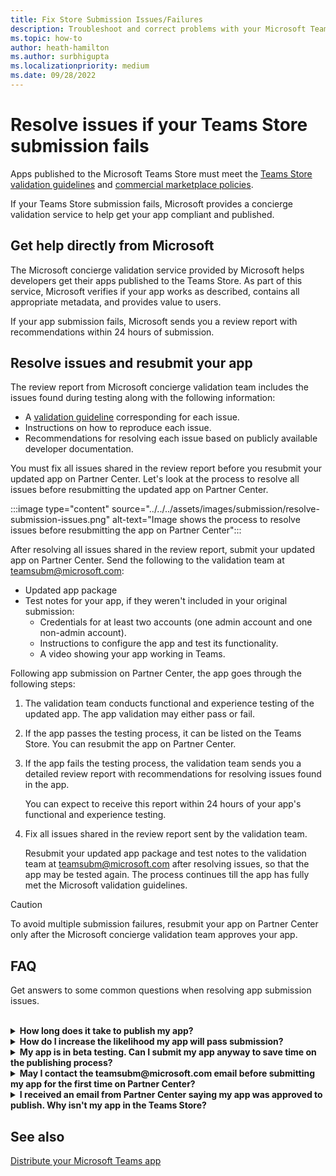 ```yaml
---
title: Fix Store Submission Issues/Failures
description: Troubleshoot and correct problems with your Microsoft Teams Store submission. Get help directly from Microsoft, resolve issues, and resubmit your app.
ms.topic: how-to
author: heath-hamilton
ms.author: surbhigupta
ms.localizationpriority: medium
ms.date: 09/28/2022
---
```

# Resolve issues if your Teams Store submission fails

Apps published to the Microsoft Teams Store must meet the [Teams Store validation guidelines](~/concepts/deploy-and-publish/appsource/prepare/teams-store-validation-guidelines.md) and [commercial marketplace policies](/legal/marketplace/certification-policies).

If your Teams Store submission fails, Microsoft provides a concierge validation service to help get your app compliant and published.

## Get help directly from Microsoft

The Microsoft concierge validation service provided by Microsoft helps developers get their apps published to the Teams Store. As part of this service, Microsoft verifies if your app works as described, contains all appropriate metadata, and provides value to users.

If your app submission fails, Microsoft sends you a review report with recommendations within 24 hours of submission.

## Resolve issues and resubmit your app

The review report from Microsoft concierge validation team includes the issues found during testing along with the following information:

* A [validation guideline](~/concepts/deploy-and-publish/appsource/prepare/teams-store-validation-guidelines.md) corresponding for each issue.
* Instructions on how to reproduce each issue.
* Recommendations for resolving each issue based on publicly available developer documentation.

You must fix all issues shared in the review report before you resubmit your updated app on Partner Center. Let's look at the process to resolve all issues before resubmitting the updated app on Partner Center.

:::image type="content" source="../../../assets/images/submission/resolve-submission-issues.png" alt-text="Image shows the process to resolve issues before resubmitting the app on Partner Center":::

After resolving all issues shared in the review report, submit your updated app on Partner Center. Send the following to the validation team at <a href="mailto:teamsubm@microsoft.com">teamsubm@microsoft.com</a>:

* Updated app package
* Test notes for your app, if they weren't included in your original submission:
  * Credentials for at least two accounts (one admin account and one non-admin account).
  * Instructions to configure the app and test its functionality.
  * A video showing your app working in Teams.

Following app submission on Partner Center, the app goes through the following steps:

1. The validation team conducts functional and experience testing of the updated app. The app validation may either pass or fail.
1. If the app passes the testing process, it can be listed on the Teams Store. You can resubmit the app on Partner Center.
1. If the app fails the testing process, the validation team sends you a detailed review report with recommendations for resolving issues found in the app.

    You can expect to receive this report within 24 hours of your app's functional and experience testing.
1. Fix all issues shared in the review report sent by the validation team.

    Resubmit your updated app package and test notes to the validation team at <a href="mailto:teamsubm@microsoft.com">teamsubm@microsoft.com</a> after resolving issues, so that the app may be tested again. The process continues till the app has fully met the Microsoft validation guidelines.

> [!CAUTION]
> To avoid multiple submission failures, resubmit your app on Partner Center only after the Microsoft concierge validation team approves your app.

## FAQ

Get answers to some common questions when resolving app submission issues.

<br>

<details>

<summary><b>How long does it take to publish my app?</b></summary>

If your Teams Store submission has no issues, your app is published within 1-2 business days. If your app fails, a team from Microsoft provides you with recommendations to fix the issues. After you resolve issues and resend an updated app to that team, you'll be notified in 24 hours if your app is ready to publish, or still needs more work.

<br>

</details>

<details>

<summary><b>How do I increase the likelihood my app will pass submission?</b></summary>

Doing the following can lead to a successful submission:

1. Develop your app based on the [Teams design guidelines](~/concepts/design/design-teams-app-overview.md).
1. Make sure your app adheres to the [Teams Store validation guidelines](~/concepts/deploy-and-publish/appsource/prepare/teams-store-validation-guidelines.md) and [Microsoft commercial marketplace certification policies](/legal/marketplace/certification-policies).
1. Test your app package with the [Microsoft Teams app validation tool](https://dev.teams.microsoft.com/appvalidation.html).
1. [Prepare your Teams Store submission](~/concepts/deploy-and-publish/appsource/prepare/submission-checklist.md).

<br>

</details>

<details>

<summary><b>My app is in beta testing. Can I submit my app anyway to save time on the publishing process?</b></summary>

No. Microsoft only validates production-ready apps.

<br>

</details>

<details>

<summary><b>May I contact the teamsubm@microsoft.com email before submitting my app for the first time on Partner Center?</b></summary>

No. Microsoft doesn't start validating your app until you submit your app for the first time on Partner Center.

<br>

</details>

<details>

<summary><b>I received an email from Partner Center saying my app was approved to publish. Why isn't my app in the Teams Store?</b></summary>

Once your app is approved, publishing usually takes 1-2 business days depending on the app's capabilities. If your app isn't published after two business days, contact <a href="mailto:teamsubm@microsoft.com">teamsubm@microsoft.com</a>.

<br>

</details>

## See also

[Distribute your Microsoft Teams app](../apps-publish-overview.md)
